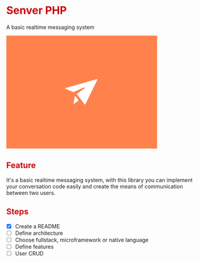 <link rel="stylesheet" type="text/css" href="readme/css/readme.css">
<h1>
    <font color="#c9040a"> Senver PHP </font>
</h1>
<p align="justify">A basic realtime messaging system</p>

<div class="bg-img">
	<img width="" height="" title="tituloDaImagem" alt="tituloDaImagem"
         src="readme/img/gif-icons-menu-transition-animations-send-mail.gif"/>
</div>

<h2>
    <font color="#c9040a"> Feature </font>
</h2>
<p>It's a basic realtime messaging system, with this library you can implement your conversation code easily and create the means of communication between two users.</p>
<h2>
    <font color="#c9040a"> Steps </font>
</h2>

- [x] Create a README
- [ ] Define architecture	
- [ ] Choose fullstack, microframework or native language
- [ ] Define features
- [ ] User CRUD